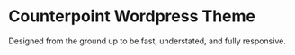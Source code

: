 Counterpoint Wordpress Theme
============================
Designed from the ground up to be fast, understated, and fully responsive.
